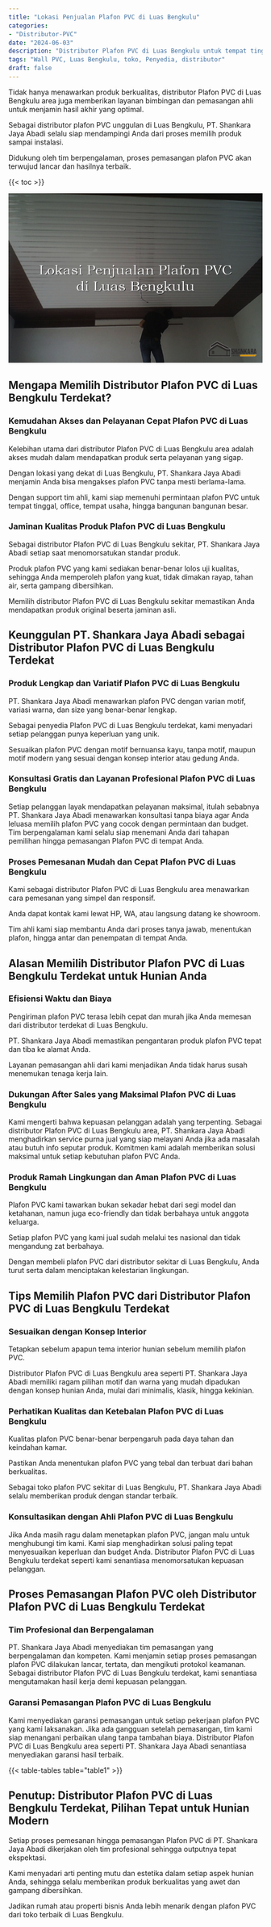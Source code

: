 ```yaml
---
title: "Lokasi Penjualan Plafon PVC di Luas Bengkulu"
categories: 
- "Distributor-PVC"
date: "2024-06-03"
description: "Distributor Plafon PVC di Luas Bengkulu untuk tempat tinggal, kantor, dan ritel. Panel berkualitas, beragam motif, variasi warna elegan, dengan layanan penempatan oleh tenaga ahli berpengalaman dan kepastian resmi!|Jasa penjualan Plafon PVC di Luas Bengkulu bagi kebutuhan tempat tinggal, office, maupun toko, dengan material berkualitas dan penempatan oleh tim ahli dan jaminan resmi.|Pilihan Plafon PVC di Luas Bengkulu yang andal bagi hunian, perkantoran, serta toko, bersama panel terbaik dan pemasangan dikerjakan oleh teknisi ahli serta kepastian resmi.|Distribusi Plafon PVC di Luas Bengkulu bagi tempat tinggal, perkantoran, serta ritel, beserta produk unggulan dan instalasi dikerjakan oleh teknisi berpengalaman, disertai dengan garansi resmi.}"
tags: "Wall PVC, Luas Bengkulu, toko, Penyedia, distributor"
draft: false
---
```


Tidak hanya menawarkan produk berkualitas, distributor Plafon PVC di Luas Bengkulu area juga memberikan layanan bimbingan dan pemasangan ahli untuk menjamin hasil akhir yang optimal.

Sebagai distributor plafon PVC unggulan di Luas Bengkulu, PT. Shankara Jaya Abadi selalu siap mendampingi Anda dari proses memilih produk sampai instalasi.

Didukung oleh tim berpengalaman, proses pemasangan plafon PVC akan terwujud lancar dan hasilnya terbaik.

{{< toc >}}

![Lokasi Penjualan Plafon PVC di Luas Bengkulu](/images/Distributor-PVC/Lokasi-Penjualan-Plafon-PVC-di-Luas-Bengkulu.png)


## Mengapa Memilih Distributor Plafon PVC di Luas Bengkulu Terdekat?

### Kemudahan Akses dan Pelayanan Cepat Plafon PVC di Luas Bengkulu

Kelebihan utama dari distributor Plafon PVC di Luas Bengkulu area adalah akses mudah dalam mendapatkan produk serta pelayanan yang sigap.

Dengan lokasi yang dekat di Luas Bengkulu, PT. Shankara Jaya Abadi menjamin Anda bisa mengakses plafon PVC tanpa mesti berlama-lama.

Dengan support tim ahli, kami siap memenuhi permintaan plafon PVC untuk tempat tinggal, office, tempat usaha, hingga bangunan bangunan besar.

### Jaminan Kualitas Produk Plafon PVC di Luas Bengkulu

Sebagai distributor Plafon PVC di Luas Bengkulu sekitar, PT. Shankara Jaya Abadi setiap saat menomorsatukan standar produk.

Produk plafon PVC yang kami sediakan benar-benar lolos uji kualitas, sehingga Anda memperoleh plafon yang kuat, tidak dimakan rayap, tahan air, serta gampang dibersihkan.

Memilih distributor Plafon PVC di Luas Bengkulu sekitar memastikan Anda mendapatkan produk original beserta jaminan asli.

## Keunggulan PT. Shankara Jaya Abadi sebagai Distributor Plafon PVC di Luas Bengkulu Terdekat

### Produk Lengkap dan Variatif Plafon PVC di Luas Bengkulu

PT. Shankara Jaya Abadi menawarkan plafon PVC dengan varian motif, variasi warna, dan size yang benar-benar lengkap.

Sebagai penyedia Plafon PVC di Luas Bengkulu terdekat, kami menyadari setiap pelanggan punya keperluan yang unik.

Sesuaikan plafon PVC dengan motif bernuansa kayu, tanpa motif, maupun motif modern yang sesuai dengan konsep interior atau gedung Anda.

### Konsultasi Gratis dan Layanan Profesional Plafon PVC di Luas Bengkulu

Setiap pelanggan layak mendapatkan pelayanan maksimal, itulah sebabnya PT. Shankara Jaya Abadi menawarkan konsultasi tanpa biaya agar Anda leluasa memilih plafon PVC yang cocok dengan permintaan dan budget. Tim berpengalaman kami selalu siap menemani Anda dari tahapan pemilihan hingga pemasangan Plafon PVC di tempat Anda.

### Proses Pemesanan Mudah dan Cepat Plafon PVC di Luas Bengkulu

Kami sebagai distributor Plafon PVC di Luas Bengkulu area menawarkan cara pemesanan yang simpel dan responsif.

Anda dapat kontak kami lewat HP, WA, atau langsung datang ke showroom.

Tim ahli kami siap membantu Anda dari proses tanya jawab, menentukan plafon, hingga antar dan penempatan di tempat Anda.

## Alasan Memilih Distributor Plafon PVC di Luas Bengkulu Terdekat untuk Hunian Anda

### Efisiensi Waktu dan Biaya

Pengiriman plafon PVC terasa lebih cepat dan murah jika Anda memesan dari distributor terdekat di Luas Bengkulu.

PT. Shankara Jaya Abadi memastikan pengantaran produk plafon PVC tepat dan tiba ke alamat Anda.

Layanan pemasangan ahli dari kami menjadikan Anda tidak harus susah menemukan tenaga kerja lain.

### Dukungan After Sales yang Maksimal Plafon PVC di Luas Bengkulu

Kami mengerti bahwa kepuasan pelanggan adalah yang terpenting. Sebagai distributor Plafon PVC di Luas Bengkulu area, PT. Shankara Jaya Abadi menghadirkan service purna jual yang siap melayani Anda jika ada masalah atau butuh info seputar produk. Komitmen kami adalah memberikan solusi maksimal untuk setiap kebutuhan plafon PVC Anda.

### Produk Ramah Lingkungan dan Aman Plafon PVC di Luas Bengkulu

Plafon PVC kami tawarkan bukan sekadar hebat dari segi model dan ketahanan, namun juga eco-friendly dan tidak berbahaya untuk anggota keluarga.

Setiap plafon PVC yang kami jual sudah melalui tes nasional dan tidak mengandung zat berbahaya.

Dengan membeli plafon PVC dari distributor sekitar di Luas Bengkulu, Anda turut serta dalam menciptakan kelestarian lingkungan.

## Tips Memilih Plafon PVC dari Distributor Plafon PVC di Luas Bengkulu Terdekat

### Sesuaikan dengan Konsep Interior

Tetapkan sebelum apapun tema interior hunian sebelum memilih plafon PVC.

Distributor Plafon PVC di Luas Bengkulu area seperti PT. Shankara Jaya Abadi memiliki ragam pilihan motif dan warna yang mudah dipadukan dengan konsep hunian Anda, mulai dari minimalis, klasik, hingga kekinian.

### Perhatikan Kualitas dan Ketebalan Plafon PVC di Luas Bengkulu

Kualitas plafon PVC benar-benar berpengaruh pada daya tahan dan keindahan kamar.

Pastikan Anda menentukan plafon PVC yang tebal dan terbuat dari bahan berkualitas.

Sebagai toko plafon PVC sekitar di Luas Bengkulu, PT. Shankara Jaya Abadi selalu memberikan produk dengan standar terbaik.

### Konsultasikan dengan Ahli Plafon PVC di Luas Bengkulu

Jika Anda masih ragu dalam menetapkan plafon PVC, jangan malu untuk menghubungi tim kami. Kami siap menghadirkan solusi paling tepat menyesuaikan keperluan dan budget Anda. Distributor Plafon PVC di Luas Bengkulu terdekat seperti kami senantiasa menomorsatukan kepuasan pelanggan.

## Proses Pemasangan Plafon PVC oleh Distributor Plafon PVC di Luas Bengkulu Terdekat

### Tim Profesional dan Berpengalaman

PT. Shankara Jaya Abadi menyediakan tim pemasangan yang berpengalaman dan kompeten. Kami menjamin setiap proses pemasangan plafon PVC dilakukan lancar, tertata, dan mengikuti protokol keamanan. Sebagai distributor Plafon PVC di Luas Bengkulu terdekat, kami senantiasa mengutamakan hasil kerja demi kepuasan pelanggan.

### Garansi Pemasangan Plafon PVC di Luas Bengkulu

Kami menyediakan garansi pemasangan untuk setiap pekerjaan plafon PVC yang kami laksanakan. Jika ada gangguan setelah pemasangan, tim kami siap menangani perbaikan ulang tanpa tambahan biaya. Distributor Plafon PVC di Luas Bengkulu area seperti PT. Shankara Jaya Abadi senantiasa menyediakan garansi hasil terbaik.

{{< table-tables table="table1" >}}

## Penutup: Distributor Plafon PVC di Luas Bengkulu Terdekat, Pilihan Tepat untuk Hunian Modern

Setiap proses pemesanan hingga pemasangan Plafon PVC di PT. Shankara Jaya Abadi dikerjakan oleh tim profesional sehingga outputnya tepat ekspektasi.

Kami menyadari arti penting mutu dan estetika dalam setiap aspek hunian Anda, sehingga selalu memberikan produk berkualitas yang awet dan gampang dibersihkan.

Jadikan rumah atau properti bisnis Anda lebih menarik dengan plafon PVC dari toko terbaik di Luas Bengkulu.